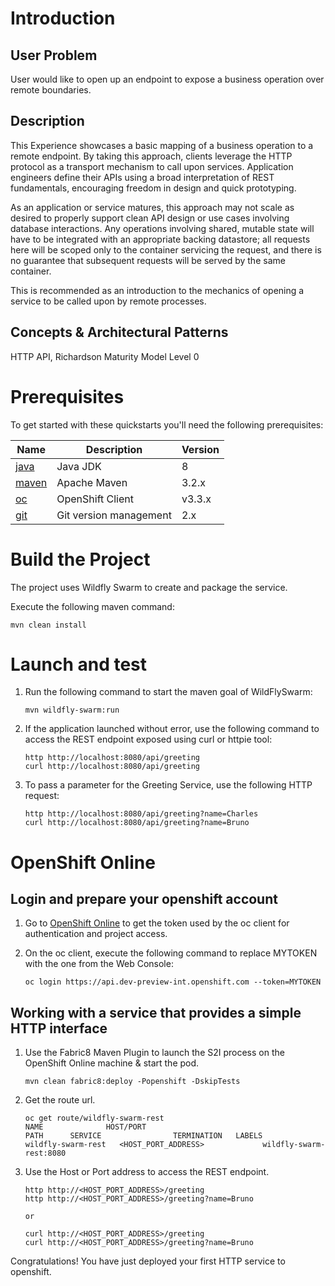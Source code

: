 # Introduction

## User Problem
User would like to open up an endpoint to expose a business operation over remote boundaries.

## Description

This Experience showcases a basic mapping of a business operation to a remote endpoint.  By taking this approach, clients leverage the HTTP protocol as a transport mechanism to call upon services.  Application engineers define their APIs using a broad interpretation of REST fundamentals, encouraging freedom in design and quick prototyping.

As an application or service matures, this approach may not scale as desired to properly support clean API design or use cases involving database interactions.  Any operations involving shared, mutable state will have to be integrated with an appropriate backing datastore; all requests here will be scoped only to the container servicing the request, and there is no guarantee that subsequent requests will be served by the same container.

This is recommended as an introduction to the mechanics of opening a service to be called upon by remote processes.

## Concepts & Architectural Patterns

HTTP API, Richardson Maturity Model Level 0

# Prerequisites

To get started with these quickstarts you'll need the following prerequisites:

Name | Description | Version
--- | --- | ---
[java][1] | Java JDK | 8
[maven][2] | Apache Maven | 3.2.x
[oc][3] | OpenShift Client | v3.3.x
[git][4] | Git version management | 2.x

[1]: http://www.oracle.com/technetwork/java/javase/downloads/
[2]: https://maven.apache.org/download.cgi?Preferred=ftp://mirror.reverse.net/pub/apache/
[3]: https://docs.openshift.com/enterprise/3.2/cli_reference/get_started_cli.html
[4]: https://git-scm.com/book/en/v2/Getting-Started-Installing-Git

# Build the Project

The project uses Wildfly Swarm to create and package the service.

Execute the following maven command:

```
mvn clean install
```

# Launch and test

1. Run the following command to start the maven goal of WildFlySwarm:

    ```
    mvn wildfly-swarm:run
    ```

1. If the application launched without error, use the following command to access the REST endpoint exposed using curl or httpie tool:

    ```
    http http://localhost:8080/api/greeting
    curl http://localhost:8080/api/greeting
    ```

1. To pass a parameter for the Greeting Service, use the following HTTP request:

    ```
    http http://localhost:8080/api/greeting?name=Charles
    curl http://localhost:8080/api/greeting?name=Bruno
    ```

# OpenShift Online

## Login and prepare your openshift account

1. Go to [OpenShift Online](https://console.dev-preview-int.openshift.com/console/command-line) to get the token used by the oc client for authentication and project access.

2. On the oc client, execute the following command to replace MYTOKEN with the one from the Web Console:

    ```
    oc login https://api.dev-preview-int.openshift.com --token=MYTOKEN
    ```

## Working with a service that provides a simple HTTP interface

1. Use the Fabric8 Maven Plugin to launch the S2I process on the OpenShift Online machine & start the pod.

    ```
    mvn clean fabric8:deploy -Popenshift -DskipTests
    ```

2. Get the route url.

    ```
    oc get route/wildfly-swarm-rest
    NAME              HOST/PORT                                          PATH      SERVICE                TERMINATION   LABELS
    wildfly-swarm-rest   <HOST_PORT_ADDRESS>             wildfly-swarm-rest:8080
    ```

3. Use the Host or Port address to access the REST endpoint.
    ```
    http http://<HOST_PORT_ADDRESS>/greeting
    http http://<HOST_PORT_ADDRESS>/greeting?name=Bruno

    or

    curl http://<HOST_PORT_ADDRESS>/greeting
    curl http://<HOST_PORT_ADDRESS>/greeting?name=Bruno
    ```

Congratulations! You have just deployed your first HTTP service to openshift.
